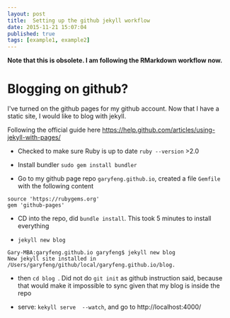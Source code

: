 ```yaml
---
layout: post
title:  Setting up the github jekyll workflow
date: 2015-11-21 15:07:04
published: true
tags: [example1, example2]
---
```


**Note that this is obsolete. I am following the RMarkdown workflow now.**

# Blogging on github?

I've turned on the github pages for my github account. Now that I
have a static site, I would like to blog with jekyll.

Following the official guide here https://help.github.com/articles/using-jekyll-with-pages/

- Checked to make sure Ruby is up to date `ruby --version` >2.0

- Install bundler `sudo gem install bundler`

- Go to my github page repo `garyfeng.github.io`, created a file `Gemfile` with
the following content

```
source 'https://rubygems.org'
gem 'github-pages'
```

- CD into the repo, did `bundle install`. This took 5 minutes to install everything

- `jekyll new blog`

```
Gary-MBA:garyfeng.github.io garyfeng$ jekyll new blog
New jekyll site installed in /Users/garyfeng/github/local/garyfeng.github.io/blog.
```

- then `cd blog `. Did not do `git init` as github instruction said, because that
would make it impossible to sync given that my blog is inside the repo

- serve: `kekyll serve  --watch`, and go to http://localhost:4000/
